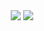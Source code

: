 
<div align="center">
  <img src="https://i.ibb.co/FXtQZRK/Displacement-map-generator.png">
  <img src="https://i.ibb.co/zQJ0h7X/Displacement-map-exported-in-Blender.png">
</div>
                                                                       
